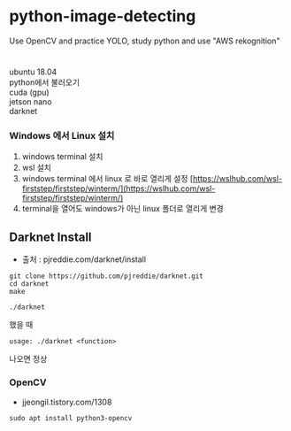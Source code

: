 # python-image-detecting
Use OpenCV and practice YOLO, study python and use "AWS rekognition"

# 
ubuntu 18.04 <br/>
python에서 불러오기 <br/>
cuda (gpu) <br/>
jetson nano <br/>
darknet <br/>

### Windows 에서 Linux 설치

1. windows terminal 설치
2. wsl 설치
3. windows terminal 에서 linux 로 바로 열리게 설정
[https://wslhub.com/wsl-firststep/firststep/winterm/](https://wslhub.com/wsl-firststep/firststep/winterm/)
4. terminal을 열어도 windows가 아닌 linux 폴더로 열리게 변경

## Darknet Install
- 출처 : pjreddie.com/darknet/install

```
git clone https://github.com/pjreddie/darknet.git
cd darknet
make
```

```
./darknet
```
했을 때
```
usage: ./darknet <function>
```
나오면 정상

### OpenCV
- jjeongil.tistory.com/1308
```
sudo apt install python3-opencv
```
